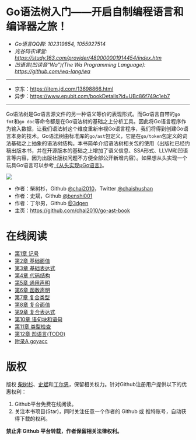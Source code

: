# Go语法树入门——开启自制编程语言和编译器之旅！

- *Go语言QQ群: 102319854, 1055927514*
- *光谷码农课堂: https://study.163.com/provider/480000001914454/index.htm*
- *凹语言(凹读音“Wa”)(The Wa Programming Language): https://github.com/wa-lang/wa*

----

- 京东：https://item.jd.com/13698866.html
- 异步：https://www.epubit.com/bookDetails?id=UBc86f749c1eb7

----

Go语法树是Go语言源文件的另一种语义等价的表现形式。而Go语言自带的`go fmt`和`go doc`等命令都是在Go语法树的基础之上分析工具。因此将Go语言程序作为输入数据，让我们语法树这个维度重新审视Go语言程序，我们将得到创建Go语言本身的技术。Go语法树由标准库的`go/ast`包定义，它是在`go/token`包定义的词法基础之上抽象的语法树结构。本书简单介绍语法树相关包的使用（出版社已经约稿出版本书，并在开源版本的基础之上增加了语义信息、SSA形式、LLVM和凹语言等内容，因为出版社版权问题不方便全部公开新增内容）。如果想从头实现一个玩具Go语言可以参考[《从头实现µGo语言》](https://github.com/chai2010/ugo-compiler-book)。

![](cover.png)

- 作者：柴树杉，Github [@chai2010](https://github.com/chai2010)，Twitter [@chaishushan](https://twitter.com/chaishushan)
- 作者：史斌，Github [@benshi001](https://github.com/benshi001)
- 作者：丁尔男，Github [@3dgen](https://github.com/3dgen)
- 主页：https://github.com/chai2010/go-ast-book

# 在线阅读

* [第1章 记号](ch1/readme.md)
* [第2章 基础面值](ch2/readme.md)
* [第3章 基础表达式](ch3/readme.md)
* [第4章 代码结构](ch4/readme.md)
* [第5章 通用声明](ch5/readme.md)
* [第6章 函数声明](ch6/readme.md)
* [第7章 复合类型](ch7/readme.md)
* [第8章 复合面值](ch8/readme.md)
* [第9章 复合表达式](ch9/readme.md)
* [第10章 语句块和语句](ch10/readme.md)
* [第11章 类型检查](ch11/readme.md)
* [第12章 凹语言(TODO)](ch12/readme.md)
* [附录A goyacc](appendix/a-goyacc/readme.md)

<!--
## 购买电子版（20元）

该电子书仅授权在Github网站免费阅读，如需离线下载请购买电子版。

| 支付宝 | 微信 |
|:-----:|:-----:|
|![alipay](images/donate-alipay-github-chai2010-20yuan.jpg)|![weixin](images/donate-weixin-github-chai2010-20yuan.jpg)|
-->

# 版权

版权 [柴树杉](https://github.com/chai2010)、[史斌](https://github.com/benshi001)和[丁尔男](https://github.com/3dgen)，保留相关权力。针对Github注册用户提供以下的优惠权利：

1. Github平台免费在线阅读。
1. 关注本书项目(Star)，同时关注任意一个作者的 Github 或 推特账号，自动获得下载的权利。

**禁止非 Github 平台转载，作者保留相关法律权利。**
